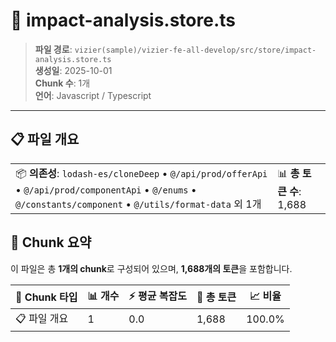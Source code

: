 # 📄 impact-analysis.store.ts

> **파일 경로**: `vizier(sample)/vizier-fe-all-develop/src/store/impact-analysis.store.ts`  
> **생성일**: 2025-10-01  
> **Chunk 수**: 1개  
> **언어**: Javascript / Typescript
---


## 📋 파일 개요

| | |
|--|--|
| 📦 **의존성**: `lodash-es/cloneDeep` • `@/api/prod/offerApi` • `@/api/prod/componentApi` • `@/enums` • `@/constants/component` • `@/utils/format-data` 외 1개 | 📊 **총 토큰 수**: 1,688 |






## 🧩 Chunk 요약

이 파일은 총 **1개의 chunk**로 구성되어 있으며, **1,688개의 토큰**을 포함합니다.

| 🧩 Chunk 타입 | 📊 개수 | ⚡ 평균 복잡도 | 📝 총 토큰 | 📈 비율 |
|---------------|--------|-------------|----------|--------|
| 📋 파일 개요 | 1 | 0.0 | 1,688 | 100.0% |

